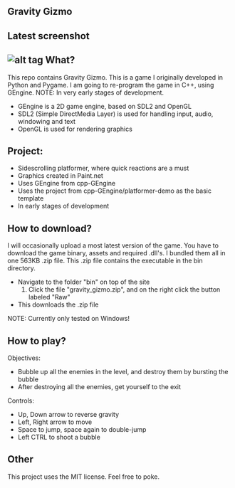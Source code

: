 Gravity Gizmo
----------
Latest screenshot
-----------------------
![alt tag](https://cloud.githubusercontent.com/assets/5671281/5427464/70204498-83a6-11e4-8042-671a5ce7776c.png)
What?
-----
This repo contains Gravity Gizmo. This is a game I originally developed in Python and Pygame.
I am going to re-program the game in C++, using GEngine. NOTE: In very early stages of development.

- GEngine is a 2D game engine, based on SDL2 and OpenGL
- SDL2 (Simple DirectMedia Layer) is used for handling input, audio, windowing and text
- OpenGL is used for rendering graphics

Project:
---------
- Sidescrolling platformer, where quick reactions are a must
- Graphics created in Paint.net
- Uses GEngine from cpp-GEngine
- Uses the project from cpp-GEngine/platformer-demo as the basic template
- In early stages of development

How to download?
----------------
I will occasionally upload a most latest version of the game.
You have to download the game binary, assets and required .dll's. I bundled them all in one 563KB .zip file.
This .zip file contains the executable in the bin directory.

- Navigate to the folder "bin" on top of the site
  1. Click the file "gravity_gizmo.zip", and on the right click the button labeled "Raw"
- This downloads the .zip file

NOTE: Currently only tested on Windows!

How to play?
------------
Objectives:
- Bubble up all the enemies in the level, and destroy them by bursting the bubble
- After destroying all the enemies, get yourself to the exit

Controls:
- Up, Down arrow to reverse gravity
- Left, Right arrow to move
- Space to jump, space again to double-jump
- Left CTRL to shoot a bubble

Other
-----
This project uses the MIT license. Feel free to poke.
